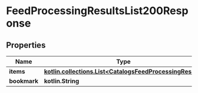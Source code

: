 
# FeedProcessingResultsList200Response

## Properties
Name | Type | Description | Notes
------------ | ------------- | ------------- | -------------
**items** | [**kotlin.collections.List&lt;CatalogsFeedProcessingResult&gt;**](CatalogsFeedProcessingResult.md) |  | 
**bookmark** | **kotlin.String** |  |  [optional]



